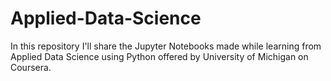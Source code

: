 # Applied-Data-Science
In this repository I'll share the Jupyter Notebooks made while learning from Applied Data Science using Python offered by University of Michigan on Coursera. 
